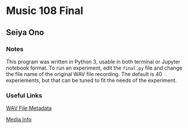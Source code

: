 # Music 108 Final

## Seiya Ono

### Notes

This program was written in Python 3, usable in both terminal or Jupyter notebook format. To run an experiment, edit the `final.py` file and change the file name of the original WAV file recording. The default is 40 experiements, but that can be tuned to fit the needs of the experiment.

### Useful Links

[WAV File Metadata](http://soundfile.sapp.org/doc/WaveFormat/)

[Media Info](https://mediaarea.net/MediaInfoOnline)
